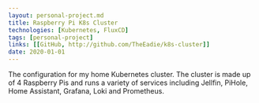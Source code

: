```yaml
---
layout: personal-project.md
title: Raspberry Pi K8s Cluster
technologies: [Kubernetes, FluxCD]
tags: [personal-project]
links: [[GitHub, http://github.com/TheEadie/k8s-cluster]]
date: 2020-01-01
---
```


The configuration for my home Kubernetes cluster. The cluster is made up of 4 Raspberry Pis and runs a variety of services including Jellfin, PiHole, Home Assistant, Grafana, Loki and Prometheus.

